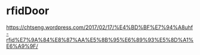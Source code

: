 # rfidDoor

https://chtseng.wordpress.com/2017/02/17/%E4%BD%BF%E7%94%A8uhf-rfid%E7%9A%84%E8%87%AA%E5%8B%95%E6%89%93%E5%8D%A1%E6%A9%9F/
